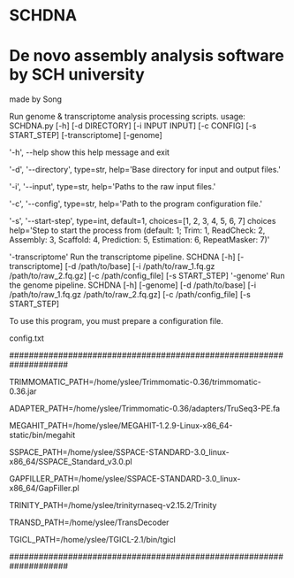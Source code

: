 # SCHDNA
# De novo assembly analysis software by SCH university


made by Song




Run genome & transcriptome analysis processing scripts. usage: SCHDNA.py [-h] [-d DIRECTORY] [-i INPUT INPUT] [-c CONFIG] [-s START_STEP] [-transcriptome] [-genome]

'-h', --help            show this help message and exit
  
'-d', '--directory', type=str, help='Base directory for input and output files.'

'-i', '--input', type=str, help='Paths to the raw input files.'

'-c', '--config', type=str, help='Path to the program configuration file.'

'-s', '--start-step', type=int, default=1, choices=[1, 2, 3, 4, 5, 6, 7]
choices help='Step to start the process from (default: 1; Trim: 1, ReadCheck: 2, Assembly: 3, Scaffold: 4, Prediction: 5, Estimation: 6, RepeatMasker: 7)'

'-transcriptome'        Run the transcriptome pipeline. SCHDNA [-h] [-transcriptome] [-d /path/to/base] [-i /path/to/raw_1.fq.gz /path/to/raw_2.fq.gz] [-c /path/config_file] [-s START_STEP]
'-genome'               Run the genome pipeline. SCHDNA [-h] [-genome] [-d /path/to/base] [-i /path/to/raw_1.fq.gz /path/to/raw_2.fq.gz] [-c /path/config_file] [-s START_STEP]

To use this program, you must prepare a configuration file.


config.txt

####################################################################

TRIMMOMATIC_PATH=/home/yslee/Trimmomatic-0.36/trimmomatic-0.36.jar


ADAPTER_PATH=/home/yslee/Trimmomatic-0.36/adapters/TruSeq3-PE.fa

MEGAHIT_PATH=/home/yslee/MEGAHIT-1.2.9-Linux-x86_64-static/bin/megahit

SSPACE_PATH=/home/yslee/SSPACE-STANDARD-3.0_linux-x86_64/SSPACE_Standard_v3.0.pl

GAPFILLER_PATH=/home/yslee/SSPACE-STANDARD-3.0_linux-x86_64/GapFiller.pl

TRINITY_PATH=/home/yslee/trinityrnaseq-v2.15.2/Trinity

TRANSD_PATH=/home/yslee/TransDecoder

TGICL_PATH=/home/yslee/TGICL-2.1/bin/tgicl

####################################################################

